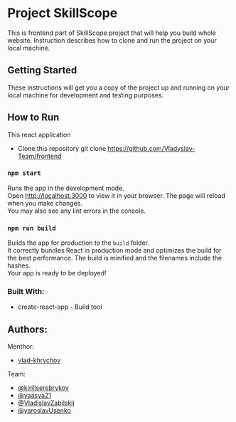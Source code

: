 # Project SkillScope
This is frontend part of SkillScope project that will help you build whole website. Instruction describes how to clone and run the project on your local machine.
## Getting Started
These instructions will get you a copy of the project up and running on your local machine for development and testing purposes.

## How to Run 

This react application 
* Clone this repository
git clone https://github.com/Vladyslav-Team/frontend

### `npm start`
Runs the app in the development mode.\
Open [http://localhost:3000](http://localhost:3000) to view it in your browser.
The page will reload when you make changes.\
You may also see any lint errors in the console.


### `npm run build`
Builds the app for production to the `build` folder.\
It correctly bundles React in production mode and optimizes the build for the best performance.
The build is minified and the filenames include the hashes.\
Your app is ready to be deployed!


### Built With:
* create-react-app - Build tool

  
## Authors:

Menthor:
* [vlad-khrychov](https://github.com/vlad-khrychov)

Team:
 
* [@kirillserebrykov](https://github.com/kirillserebrykov)
* [@yaasya21](https://github.com/yaasya21)
* [@VladislavZabilskij](https://github.com/VladislavZabilskij)
* [@yaroslavUsenko](https://github.com/yaroslavUsenko)
